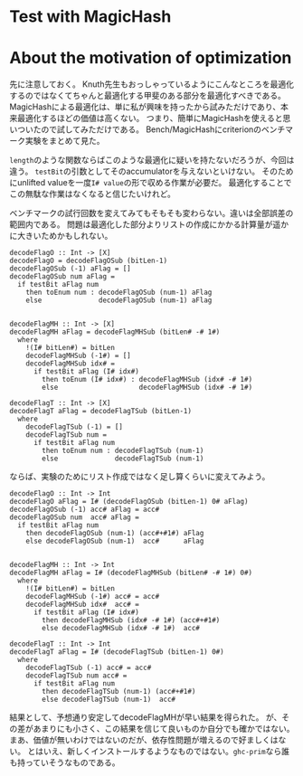 Test with MagicHash
====

# About the motivation of optimization

先に注意しておく。
Knuth先生もおっしゃっているようにこんなところを最適化するのではなくてちゃんと最適化する甲斐のある部分を最適化すべきである。
MagicHashによる最適化は、単に私が興味を持ったから試みただけであり、本来最適化するほどの価値は高くない。
つまり、簡単にMagicHashを使えると思いついたので試してみただけである。
Bench/MagicHashにcriterionのベンチマーク実験をまとめて見た。

`length`のような関数ならばこのような最適化に疑いを持たないだろうが、今回は違う。
`testBit`の引数としてそのaccumulatorを与えないといけない。
そのためにunlifted valueを一度`I# value`の形で収める作業が必要だ。
最適化することでこの無駄な作業はなくなると信じたいけれど。

ベンチマークの試行回数を変えてみてもそもそも変わらない。違いは全部誤差の範囲内である。
問題は最適化した部分よりリストの作成にかかる計算量が遥かに大きいためかもしれない。

````
decodeFlagO :: Int -> [X]
decodeFlagO = decodeFlagOSub (bitLen-1)
decodeFlagOSub (-1) aFlag = []
decodeFlagOSub num aFlag =
  if testBit aFlag num
    then toEnum num : decodeFlagOSub (num-1) aFlag
    else              decodeFlagOSub (num-1) aFlag


decodeFlagMH :: Int -> [X]
decodeFlagMH aFlag = decodeFlagMHSub (bitLen# -# 1#)
  where
    !(I# bitLen#) = bitLen
    decodeFlagMHSub (-1#) = []
    decodeFlagMHSub idx# =
      if testBit aFlag (I# idx#)
        then toEnum (I# idx#) : decodeFlagMHSub (idx# -# 1#)
        else                    decodeFlagMHSub (idx# -# 1#)

decodeFlagT :: Int -> [X]
decodeFlagT aFlag = decodeFlagTSub (bitLen-1)
  where
    decodeFlagTSub (-1) = []
    decodeFlagTSub num =
      if testBit aFlag num
        then toEnum num : decodeFlagTSub (num-1)
        else              decodeFlagTSub (num-1)
````

ならば、実験のためにリスト作成ではなく足し算くらいに変えてみよう。

````
decodeFlagO :: Int -> Int
decodeFlagO aFlag = I# (decodeFlagOSub (bitLen-1) 0# aFlag)
decodeFlagOSub (-1) acc# aFlag = acc#
decodeFlagOSub num  acc# aFlag =
  if testBit aFlag num
    then decodeFlagOSub (num-1) (acc#+#1#) aFlag
    else decodeFlagOSub (num-1)  acc#      aFlag


decodeFlagMH :: Int -> Int
decodeFlagMH aFlag = I# (decodeFlagMHSub (bitLen# -# 1#) 0#)
  where
    !(I# bitLen#) = bitLen
    decodeFlagMHSub (-1#) acc# = acc#
    decodeFlagMHSub idx#  acc# =
      if testBit aFlag (I# idx#)
        then decodeFlagMHSub (idx# -# 1#) (acc#+#1#)
        else decodeFlagMHSub (idx# -# 1#)  acc#

decodeFlagT :: Int -> Int
decodeFlagT aFlag = I# (decodeFlagTSub (bitLen-1) 0#)
  where
    decodeFlagTSub (-1) acc# = acc#
    decodeFlagTSub num acc# =
      if testBit aFlag num
        then decodeFlagTSub (num-1) (acc#+#1#)
        else decodeFlagTSub (num-1)  acc#
````

結果として、予想通り安定してdecodeFlagMHが早い結果を得られた。
が、その差があまりにも小さく、この結果を信じて良いものか自分でも確かではない。
まあ、価値が無いわけではないのだが、依存性問題が増えるので好ましくはない。
とはいえ、新しくインストールするようなものではない。`ghc-prim`なら誰も持っていそうなものである。
